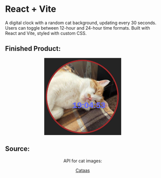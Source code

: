 # React + Vite

A digital clock with a random cat background, updating every 30 seconds. Users can toggle between 12-hour and 24-hour time formats. Built with React and Vite, styled with custom CSS.

## Finished Product:
<p align="center">
  <img src="./github_image/cat_clock.jpg" style="height: 250px; width: 250px;">
</p>

## Source:
<p align="center">API for cat images:</p>
<p align="center">
  <a href="https://www.cataas.com" target="_blank">Cataas</a>
</p>
